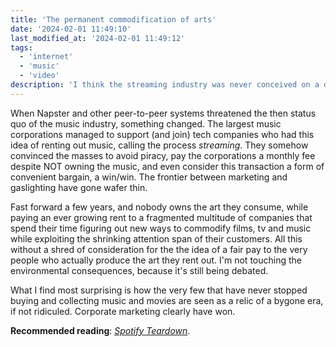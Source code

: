 ```yaml
---
title: 'The permanent commodification of arts'
date: '2024-02-01 11:49:10'
last_modified_at: '2024-02-01 11:49:12'
tags:
  - 'internet'
  - 'music'
  - 'video'
description: 'I think the streaming industry was never conceived on a decent business model. Its level of gaslighting is astonishing, and successful.'
---
```

When Napster and other peer-to-peer systems threatened the then  status quo of the music industry, something changed. The largest music corporations managed to support (and join) tech companies who had this idea of renting out music, calling the process _streaming_. They somehow convinced the masses to avoid piracy, pay the corporations a monthly fee despite NOT owning the music, and even consider this transaction a form of convenient bargain, a win/win. The frontier between marketing and gaslighting have gone wafer thin.

Fast forward a few years, and nobody owns the art they consume, while paying an ever growing rent to a fragmented multitude of companies that spend their time figuring out new ways to commodify films, tv and music while exploiting the shrinking attention span of their customers. All this without a shred of consideration for the the idea of a fair pay to the very people who actually produce the art they rent out. I'm not touching the environmental consequences, because it's still being debated. 

What I find most surprising is how the very few that have never stopped buying and collecting music and movies are seen as a relic of a bygone era, if not ridiculed. Corporate marketing clearly have won.

**Recommended reading**: [_Spotify Teardown_](https://mitpress.mit.edu/9780262038904/spotify-teardown/).